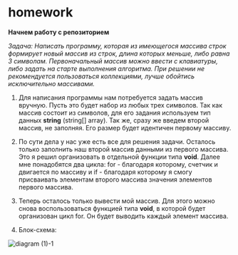 # homework
**Начнем работу с репозиторием**

*Задача: Написать программу, которая из имеющегося массива строк формирует новый массив из строк, длина которых меньше, либо равна 3 символам. Первоначальный массив можно ввести с клавиатуры, либо задать на старте выполнения алгоритма. При решении не рекомендуется пользоваться коллекциями, лучше обойтись исключительно массивами.*

1. Для написания программы нам потребуется задать массив вручную. Пусть это будет набор из любых трех символов. Так как массив состоит из символов, для его задания используем тип данных **string** (string[] array). Так же, сразу же    введем второй массив, не заполняя. Его размер будет идентичен первому массиву.

2. По сути дела у нас уже есть все для решения задачи. Осталось только заполнить наш второй массив данными из первого массива. Это я решил организовать в отдельной функции типа **void**.
Далее мне понадобятся два цикла: for - благодаря которому, счетчик и двигается по массиву и if - благодаря которому я смогу присваивать элементам второго массива значения элементов первого массива.

3. Теперь осталось только вывести мой массив. Для этого можно снова воспользоваться функцией типа **void**, в которой будет организован цикл for. Он будет выводить каждый элемент массива.

4. Блок-схема:

![diagram (1)-1](https://github.com/KirilLogin/homework/assets/153850147/3882f326-4cc8-4063-ace8-1eaa18282c70)


